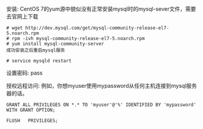 安装:
	CentOS 7的yum源中貌似没有正常安装mysql时的mysql-sever文件，需要去官网上下载
	 	
	# wget http://dev.mysql.com/get/mysql-community-release-el7-5.noarch.rpm
	# rpm -ivh mysql-community-release-el7-5.noarch.rpm
	# yum install mysql-community-server
	成功安装之后重启mysql服务
	 	
	# service mysqld restart



设置密码:
	pass




授权远程访问:
	例如，你想myuser使用mypassword从任何主机连接到mysql服务器的话。

	GRANT ALL PRIVILEGES ON *.* TO 'myuser'@'%' IDENTIFIED BY 'mypassword' WITH GRANT OPTION;

	FLUSH   PRIVILEGES;